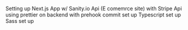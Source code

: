 Setting up Next.js App w/ Sanity.io Api (E comemrce site) with Stripe Api
using prettier on backend with prehook commit set up
Typescript set up
Sass set up

